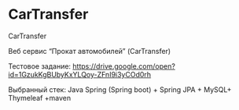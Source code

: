 # CarTransfer

CarTransfer

Веб сервис “Прокат автомобилей” (CarTransfer)

Тестовое задание: https://drive.google.com/open?id=1GzukKgBUbyKxYLQoy-ZFnI9i3yCOd0rh

Выбранный стек: Java Spring (Spring boot) + Spring JPA + MySQL+ Thymeleaf +maven
